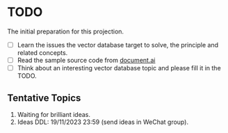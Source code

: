 # TODO

The initial preparation for this projection.

- [ ] Learn the issues the vector database target to solve, the principle and related concepts.
- [ ] Read the sample source code from [document.ai](https://github.com/GanymedeNil/document.ai)
- [ ] Think about an interesting vector database topic and please fill it in the TODO.

## Tentative Topics

1. Waiting for brilliant ideas.
2. Ideas DDL: 19/11/2023 23:59 (send ideas in WeChat group).
